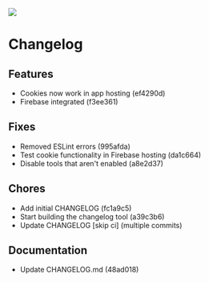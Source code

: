 ![](https://cdn.bytez.com/images/inference/2emWr4UQAr6vPRileY8-W.png)

# Changelog

## Features
- Cookies now work in app hosting (ef4290d)
- Firebase integrated (f3ee361)

## Fixes
- Removed ESLint errors (995afda)
- Test cookie functionality in Firebase hosting (da1c664)
- Disable tools that aren't enabled (a8e2d37)

## Chores
- Add initial CHANGELOG (fc1a9c5)
- Start building the changelog tool (a39c3b6)
- Update CHANGELOG [skip ci] (multiple commits)

## Documentation
- Update CHANGELOG.md (48ad018)